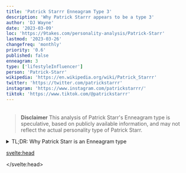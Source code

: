 ```yaml
---
title: 'Patrick Starrr Enneagram Type 3'
description: 'Why Patrick Starrr appears to be a type 3'
author: 'DJ Wayne'
date: '2023-03-09'
loc: 'https://9takes.com/personality-analysis/Patrick-Starr'
lastmod: '2023-03-26'
changefreq: 'monthly'
priority: '0.6'
published: false
enneagram: 3
type: ['lifestyleInfluencer']
person: 'Patrick-Starr'
wikipedia: 'https://en.wikipedia.org/wiki/Patrick_Starrr'
twitter: 'https://twitter.com/patrickstarrr'
instagram: 'https://www.instagram.com/patrickstarrr/'
tiktok: 'https://www.tiktok.com/@patrickstarrr'
---
```


<!-- // notes:  -->

<script>
	import  PopCard  from "$lib/components/atoms/PopCard.svelte";
import BlogPurpose from '$lib/components/blog/BlogPurpose.svelte'
</script>
<div
	style="display: flex;
    justify-content: center;
    margin: 1rem 0;
	"
>
	<PopCard
		image={`/types/3s/${'Patrick-Starr'}.webp`}
		showIcon={false}
		enneagramType=""
		displayText="Patrick Starr"
		subtext=""
	/>
</div>

> **Disclaimer** This analysis of Patrick Starr's Enneagram type is speculative, based on publicly available information, and may not reflect the actual personality type of Patrick Starr.

<details>
<summary class="accordion">TL;DR: Why Patrick Starr is an Enneagram type</summary>
<div class="panel">
<ul>
<li>
</li>
<li>
</li>
<li>
</li>
<li>
</li>
</ul>
  </div>
</details>

<p class="firstLetter"></p>

<svelte:head>

<script type="application/ld+json">

</script>

</svelte:head>

<style lang="scss">

</style>
